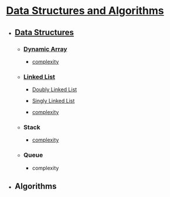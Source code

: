 # [Data Structures and Algorithms](https://github.com/amirrezarajabi/Data-Structures-Algorithms)
* ## [Data Structures](https://github.com/amirrezarajabi/Data-Structures-Algorithms/tree/master/Data-Structures)

  * ### [Dynamic Array](https://github.com/amirrezarajabi/Data-Structures-Algorithms/tree/master/Data-Structures/Dynamic-Array)

    *  [complexity](https://github.com/amirrezarajabi/Data-Structures-Algorithms/tree/master/Data-Structures/Dynamic-Array/complexity.png)

  * ### [Linked List](https://github.com/amirrezarajabi/Data-Structures-Algorithms/tree/master/Data-Structures/Linked-List)

    *   [Doubly Linked List](https://github.com/amirrezarajabi/Data-Structures-Algorithms/blob/master/Data-Structures/Linked-List/DoublyLinkedList.java)

    *   [Singly Linked List](https://github.com/amirrezarajabi/Data-Structures-Algorithms/blob/master/Data-Structures/Linked-List/SinglyLinkedList.java)

    *   [complexity](https://github.com/amirrezarajabi/Data-Structures-Algorithms/tree/master/Data-Structures/Linked-List/complexity.png)
  * ### Stack
    *   [complexity](https://github.com/amirrezarajabi/Data-Structures-Algorithms/blob/master/Data-Structures/Stack/complexity.png)
  * ### Queue
    *    complexity

* ## Algorithms
